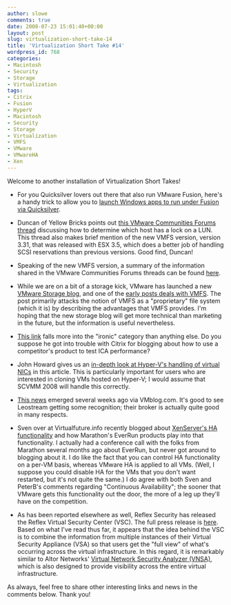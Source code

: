 ```yaml
---
author: slowe
comments: true
date: 2008-07-23 15:01:40+00:00
layout: post
slug: virtualization-short-take-14
title: 'Virtualization Short Take #14'
wordpress_id: 768
categories:
- Macintosh
- Security
- Storage
- Virtualization
tags:
- Citrix
- Fusion
- HyperV
- Macintosh
- Security
- Storage
- Virtualization
- VMFS
- VMware
- VMwareHA
- Xen
---
```


Welcome to another installation of Virtualization Short Takes!

* For you Quicksilver lovers out there that also run VMware Fusion, here's a handy trick to allow you to [launch Windows apps to run under Fusion via Quicksilver](http://shayne.powerlot.net/2008/07/23/vmware-fusion-apps/).

* Duncan of Yellow Bricks points out [this VMware Communities Forums thread](http://communities.vmware.com/thread/156778?tstart=0) discussing how to determine which host has a lock on a LUN. This thread also makes brief mention of the new VMFS version, version 3.31, that was released with ESX 3.5, which does a better job of handling SCSI reservations than previous versions. Good find, Duncan!

* Speaking of the new VMFS version, a summary of the information shared in the VMware Communities Forums threads can be found [here](http://blog.standorsett.net/?p=11).

* While we are on a bit of a storage kick, VMware has launched a new [VMware Storage blog](http://blogs.vmware.com/storage/), and one of the [early posts deals with VMFS](http://blogs.vmware.com/storage/2008/07/vmwares-proprie.html). The post primarily attacks the notion of VMFS as a "proprietary" file system (which it is) by describing the advantages that VMFS provides. I'm hoping that the new storage blog will get more technical than marketing in the future, but the information is useful nevertheless.

* [This link](http://community.citrix.com/blogs/citrite/ruiguoy/2007/07/18/Use+VMWARE+workstation+team+feature+to+conduct+ICA+performance+testing) falls more into the "ironic" category than anything else. Do you suppose he got into trouble with Citrix for blogging about how to use a competitor's product to test ICA performance?

* John Howard gives us an [in-depth look at Hyper-V's handling of virtual NICs](http://blogs.technet.com/jhoward/archive/2008/07/22/hyper-v-why-is-networking-reset-in-my-vm-when-i-copy-a-vhd.aspx) in this article. This is particularly important for users who are interested in cloning VMs hosted on Hyper-V; I would assume that SCVMM 2008 will handle this correctly.

* [This news](http://vmblog.com/archive/2008/07/09/leostream-named-a-crn-emerging-tech-vendor.aspx) emerged several weeks ago via VMblog.com. It's good to see Leostream getting some recognition; their broker is actually quite good in many respects.

* Sven over at Virtualfuture.info recently blogged about [XenServer's HA functionality](http://virtualfuture.info/2008/07/marathon-xenserver-faulttoleranc/) and how Marathon's EverRun products play into that functionality. I actually had a conference call with the folks from Marathon several months ago about EverRun, but never got around to blogging about it. I do like the fact that you can control HA functionality on a per-VM basis, whereas VMware HA is applied to all VMs. (Well, I suppose you could disable HA for the VMs that you don't want restarted, but it's not quite the same.) I do agree with both Sven and PeterB's comments regarding "Continuous Availability"; the sooner that VMware gets this functionality out the door, the more of a leg up they'll have on the competition.

* As has been reported elsewhere as well, Reflex Security has released the Reflex Virtual Security Center (VSC). The full press release is [here](http://www.reflexsecurity.com/news/20080723_VSCLaunch.php). Based on what I've read thus far, it appears that the idea behind the VSC is to combine the information from multiple instances of their Virtual Security Appliance (VSA) so that users get the "full view" of what's occurring across the virtual infrastructure. In this regard, it is remarkably similar to Altor Networks' [Virtual Network Security Analyzer (VNSA)](http://altornetworks.com/products/vnsa/), which is also designed to provide visibility across the entire virtual infrastructure.

As always, feel free to share other interesting links and news in the comments below. Thank you!
